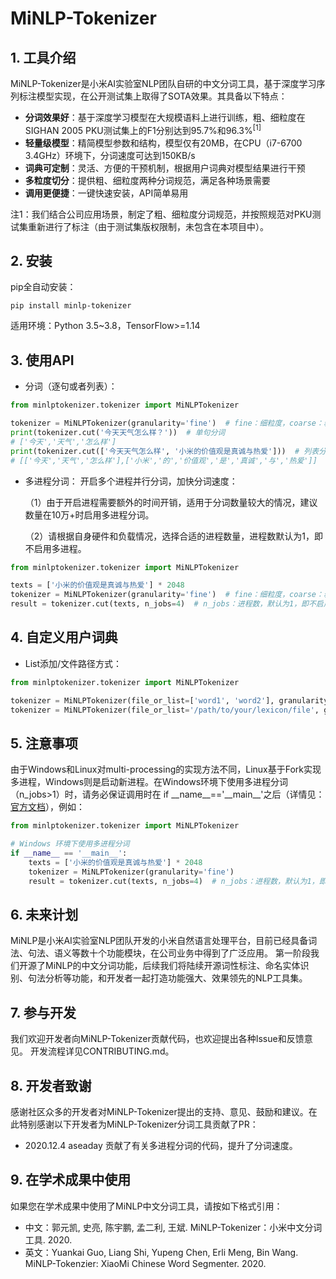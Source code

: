 # MiNLP-Tokenizer

## 1. 工具介绍

MiNLP-Tokenizer是小米AI实验室NLP团队自研的中文分词工具，基于深度学习序列标注模型实现，在公开测试集上取得了SOTA效果。其具备以下特点：
- **分词效果好**：基于深度学习模型在大规模语料上进行训练，粗、细粒度在SIGHAN 2005 PKU测试集上的F1分别达到95.7%和96.3%<sup>[1]</sup>
- **轻量级模型**：精简模型参数和结构，模型仅有20MB，在CPU（i7-6700 3.4GHz）环境下，分词速度可达到150KB/s
- **词典可定制**：灵活、方便的干预机制，根据用户词典对模型结果进行干预
- **多粒度切分**：提供粗、细粒度两种分词规范，满足各种场景需要
- **调用更便捷**：一键快速安装，API简单易用

注1：我们结合公司应用场景，制定了粗、细粒度分词规范，并按照规范对PKU测试集重新进行了标注（由于测试集版权限制，未包含在本项目中）。

## 2. 安装

pip全自动安装：
```
pip install minlp-tokenizer
```
适用环境：Python 3.5~3.8，TensorFlow>=1.14

## 3. 使用API

- 分词（逐句或者列表）：
```python
from minlptokenizer.tokenizer import MiNLPTokenizer

tokenizer = MiNLPTokenizer(granularity='fine')  # fine：细粒度，coarse：粗粒度，默认为细粒度
print(tokenizer.cut('今天天气怎么样？'))  # 单句分词
# ['今天','天气','怎么样']  
print(tokenizer.cut(['今天天气怎么样', '小米的价值观是真诚与热爱']))  # 列表分词
# [['今天','天气','怎么样'],['小米','的','价值观','是','真诚','与','热爱']]
```

- 多进程分词：
开启多个进程并行分词，加快分词速度：

  （1）由于开启进程需要额外的时间开销，适用于分词数量较大的情况，建议数量在10万+时启用多进程分词。
  
  （2）请根据自身硬件和负载情况，选择合适的进程数量，进程数默认为1，即不启用多进程。
  
```python
from minlptokenizer.tokenizer import MiNLPTokenizer

texts = ['小米的价值观是真诚与热爱'] * 2048
tokenizer = MiNLPTokenizer(granularity='fine')  # fine：细粒度，coarse：粗粒度，默认为细粒度
result = tokenizer.cut(texts, n_jobs=4)  # n_jobs：进程数，默认为1，即不启用多进程
```

## 4. 自定义用户词典

- List添加/文件路径方式：
 ```python
from minlptokenizer.tokenizer import MiNLPTokenizer

tokenizer = MiNLPTokenizer(file_or_list=['word1', 'word2'], granularity='fine')  # 用户自定义干预词典传入
tokenizer = MiNLPTokenizer(file_or_list='/path/to/your/lexicon/file', granularity='coarse')  # 构造函数的参数为用户词典路径
 ```
 
## 5. 注意事项
由于Windows和Linux对multi-processing的实现方法不同，Linux基于Fork实现多进程，Windows则是启动新进程。在Windows环境下使用多进程分词（n_jobs>1）时，请务必保证调用时在 if \_\_name__=='\_\_main__'之后（详情见：[官方文档](https://docs.python.org/3/library/multiprocessing.html#module-multiprocessing)），例如：
```python
from minlptokenizer.tokenizer import MiNLPTokenizer

# Windows 环境下使用多进程分词
if __name__ == '__main__':
    texts = ['小米的价值观是真诚与热爱'] * 2048
    tokenizer = MiNLPTokenizer(granularity='fine')
    result = tokenizer.cut(texts, n_jobs=4)  # n_jobs：进程数，默认为1，即不启用多进程
```

## 6. 未来计划

MiNLP是小米AI实验室NLP团队开发的小米自然语言处理平台，目前已经具备词法、句法、语义等数十个功能模块，在公司业务中得到了广泛应用。
第一阶段我们开源了MiNLP的中文分词功能，后续我们将陆续开源词性标注、命名实体识别、句法分析等功能，和开发者一起打造功能强大、效果领先的NLP工具集。

## 7. 参与开发

我们欢迎开发者向MiNLP-Tokenizer贡献代码，也欢迎提出各种Issue和反馈意见。
开发流程详见CONTRIBUTING.md。

## 8. 开发者致谢

感谢社区众多的开发者对MiNLP-Tokenizer提出的支持、意见、鼓励和建议。在此特别感谢以下开发者为MiNLP-Tokenizer分词工具贡献了PR：
 - 2020.12.4  aseaday 贡献了有关多进程分词的代码，提升了分词速度。

## 9. 在学术成果中使用

如果您在学术成果中使用了MiNLP中文分词工具，请按如下格式引用：
  - 中文：郭元凯, 史亮, 陈宇鹏, 孟二利, 王斌. MiNLP-Tokenizer：小米中文分词工具. 2020.
  - 英文：Yuankai Guo, Liang Shi, Yupeng Chen, Erli Meng, Bin Wang. MiNLP-Tokenzier: XiaoMi Chinese Word Segmenter. 2020.

